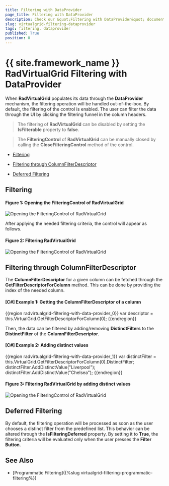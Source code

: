 ```yaml
---
title: Filtering with DataProvider
page_title: Filtering with DataProvider
description: Check our &quot;Filtering with DataProvider&quot; documentation article for the RadVirtualGrid {{ site.framework_name }} control.
slug: virtualgrid-filtering-dataprovider
tags: filtering, dataprovider
published: True
position: 0
---
```


# {{ site.framework_name }} RadVirtualGrid Filtering with DataProvider

When __RadVirtualGrid__ populates its data through the __DataProvider__ mechanism, the filtering operation will be handled out-of-the-box. By default, the filtering of the control is enabled. The user can filter the data through the UI by clicking the filtering funnel in the column headers.

> The filtering of __RadVirtualGrid__ can be disabled by setting the __IsFilterable__ property to __false__.

> The __FilteringControl__ of __RadVirtualGrid__ can be manually closed by calling the __CloseFilteringControl__ method of the control.

* [Filtering](#filtering)

* [Filtering through ColumnFilterDescriptor](#filtering-through-columnfilterdescriptor)

* [Deferred Filtering](#deferred-filtering)

## Filtering

#### __Figure 1: Opening the FilteringControl of RadVirtualGrid__
![Opening the FilteringControl of RadVirtualGrid](images/RadVirtualGrid_Filtering_01.png)

After applying the needed filtering criteria, the control will appear as follows.

#### __Figure 2: Filtering  RadVirtualGrid__
![Opening the FilteringControl of RadVirtualGrid](images/RadVirtualGrid_Filtering_02.png)

## Filtering through ColumnFilterDescriptor

The __ColumnFilterDescriptor__ for a given column can be fetched through the __GetFilterDescriptorForColumn__ method. This can be done by providing the index of the needed column.

#### __[C#] Example 1: Getting the ColumnFilterDescriptor of a column__

{{region radvirtualgrid-filtering-with-data-provider_0}}
	var descriptor = this.VirtualGrid.GetFilterDescriptorForColumn(0);
{{endregion}}

Then, the data can be filtered by adding/removing __DistinctFilters__ to the __DistinctFilter__ of the __ColumnFilterDescriptor__. 

#### __[C#] Example 2: Adding distinct values__

{{region radvirtualgrid-filtering-with-data-provider_1}}
	var distinctFilter = this.VirtualGrid.GetFilterDescriptorForColumn(0).DistinctFilter;
        distinctFilter.AddDistinctValue("Liverpool");
        distinctFilter.AddDistinctValue("Chelsea");
{{endregion}}

#### __Figure 3: Filtering RadVirtualGrid by adding distinct values__
![Opening the FilteringControl of RadVirtualGrid](images/RadVirtualGrid_Programmatic_Filtering_01.png)

## Deferred Filtering 

By default, the filtering operation will be processed as soon as the user chooses a distinct filter from the predefined list. This behavior can be altered through the __IsFilteringDeferred__ property. By setting it to __True__, the filtering criteria will be evaluated only when the user presses the __Filter Button__.

## See Also

* [Programmatic Filtering]({%slug virtualgrid-filtering-programmatic-filtering%})